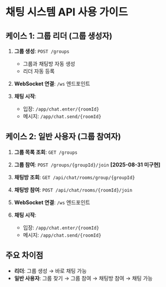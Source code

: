 # 채팅 시스템 API 사용 가이드

## 케이스 1: 그룹 리더 (그룹 생성자)

1. **그룹 생성**: `POST /groups`
   - 그룹과 채팅방 자동 생성
   - 리더 자동 등록

2. **WebSocket 연결**: `/ws` 엔드포인트

3. **채팅 시작**:
   - 입장: `/app/chat.enter/{roomId}`
   - 메시지: `/app/chat.send/{roomId}`

## 케이스 2: 일반 사용자 (그룹 참여자)

1. **그룹 목록 조회**: `GET /groups`

2. **그룹 참여**: `POST /groups/{groupId}/join` **[2025-08-31 미구현]**

3. **채팅방 조회**: `GET /api/chat/rooms/group/{groupId}`

4. **채팅방 참여**: `POST /api/chat/rooms/{roomId}/join`

5. **WebSocket 연결**: `/ws` 엔드포인트

6. **채팅 시작**:
   - 입장: `/app/chat.enter/{roomId}`
   - 메시지: `/app/chat.send/{roomId}`

## 주요 차이점

- **리더**: 그룹 생성 → 바로 채팅 가능
- **일반 사용자**: 그룹 찾기 → 그룹 참여 → 채팅방 참여 → 채팅 가능